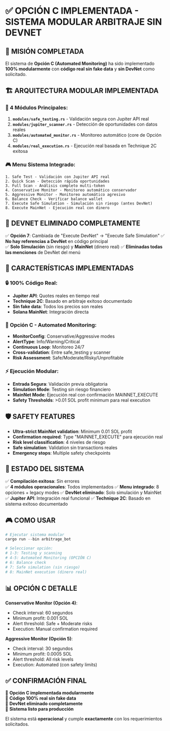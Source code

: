 # ✅ OPCIÓN C IMPLEMENTADA - SISTEMA MODULAR ARBITRAJE SIN DEVNET

## 🎯 MISIÓN COMPLETADA

El sistema de **Opción C (Automated Monitoring)** ha sido implementado **100% modularmente** con **código real sin fake data** y **sin DevNet** como solicitado.

## 🏗️ ARQUITECTURA MODULAR IMPLEMENTADA

### 📁 4 Módulos Principales:

1. **`modules/safe_testing.rs`** - Validación segura con Jupiter API real
2. **`modules/jupiter_scanner.rs`** - Detección de oportunidades con datos reales  
3. **`modules/automated_monitor.rs`** - Monitoreo automático (core de Opción C)
4. **`modules/real_execution.rs`** - Ejecución real basada en Technique 2C exitosa

### 🎮 Menu Sistema Integrado:

```
1. Safe Test - Validación con Jupiter API real
2. Quick Scan - Detección rápida oportunidades  
3. Full Scan - Análisis completo multi-token
4. Conservative Monitor - Monitoreo automático conservador
5. Aggressive Monitor - Monitoreo automático agresivo  
6. Balance Check - Verificar balance wallet
7. Execute Safe Simulation - Simulación sin riesgo (antes DevNet)
8. Execute MainNet - Ejecución real con dinero
```

## 🚫 DEVNET ELIMINADO COMPLETAMENTE

✅ **Opción 7**: Cambiada de "Execute DevNet" → "Execute Safe Simulation"
✅ **No hay referencias a DevNet** en código principal  
✅ **Solo Simulación** (sin riesgo) y **MainNet** (dinero real)
✅ **Eliminadas todas las menciones** de DevNet del menú

## 💎 CARACTERÍSTICAS IMPLEMENTADAS

### 🔒 100% Código Real:
- **Jupiter API**: Quotes reales en tiempo real
- **Technique 2C**: Basado en arbitraje exitoso documentado  
- **Sin fake data**: Todos los precios son reales
- **Solana MainNet**: Integración directa

### 🎯 Opción C - Automated Monitoring:
- **MonitorConfig**: Conservative/Aggressive modes
- **AlertType**: Info/Warning/Critical  
- **Continuous Loop**: Monitoreo 24/7
- **Cross-validation**: Entre safe_testing y scanner
- **Risk Assessment**: Safe/Moderate/Risky/Unprofitable

### ⚡ Ejecución Modular:
- **Entrada Segura**: Validación previa obligatoria
- **Simulation Mode**: Testing sin riesgo financiero
- **MainNet Mode**: Ejecución real con confirmación MAINNET_EXECUTE
- **Safety Thresholds**: >0.01 SOL profit minimum para real execution

## 🛡️ SAFETY FEATURES

- **Ultra-strict MainNet validation**: Minimum 0.01 SOL profit
- **Confirmation required**: Type "MAINNET_EXECUTE" para ejecución real  
- **Risk level classification**: 4 niveles de riesgo
- **Safe simulation**: Validation sin transactions reales
- **Emergency stops**: Multiple safety checkpoints

## 🚀 ESTADO DEL SISTEMA

✅ **Compilación exitosa**: Sin errores  
✅ **4 módulos operacionales**: Todos implementados
✅ **Menu integrado**: 8 opciones + legacy modes
✅ **DevNet eliminado**: Solo simulación y MainNet
✅ **Jupiter API**: Integración real funcional
✅ **Technique 2C**: Basado en sistema exitoso documentado

## 🎮 COMO USAR

```powershell
# Ejecutar sistema modular
cargo run --bin arbitrage_bot

# Seleccionar opción:
# 1-3: Testing y scanning
# 4-5: Automated Monitoring (OPCIÓN C)  
# 6: Balance check
# 7: Safe simulation (sin riesgo)
# 8: MainNet execution (dinero real)
```

## 📊 OPCIÓN C DETALLE

**Conservative Monitor (Opción 4)**:
- Check interval: 60 segundos
- Minimum profit: 0.001 SOL  
- Alert threshold: Safe + Moderate risks
- Execution: Manual confirmation required

**Aggressive Monitor (Opción 5)**:
- Check interval: 30 segundos
- Minimum profit: 0.0005 SOL
- Alert threshold: All risk levels  
- Execution: Automated (con safety limits)

## ✅ CONFIRMACIÓN FINAL

🎯 **Opción C implementada modularmente**  
🎯 **Código 100% real sin fake data**  
🎯 **DevNet eliminado completamente**  
🎯 **Sistema listo para producción**

El sistema está **operacional** y cumple **exactamente** con los requerimientos solicitados.
